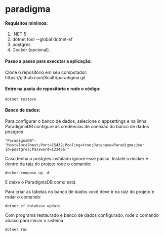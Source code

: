 # paradigma

<h4>Requisitos minimos:</h4>
<ol>
    <li>.NET 5</li>
    <li>dotnet tool  --global dotnet-ef</li>
    <li>postgres</li>
    <li>Docker (opcional).</li>
</ol>
<h4>Passo a passo para executar a aplicação:</h4>
Clone o repositório em seu computador: https://github.com/Scalfi/paradigma.git

<h4>Entre na pasta do repositório e rode o código:</h4>

`dotnet restore`

<h4>Banco de dados:</h4>
Para configurar o banco de dados, selecione o appsettings e na linha ParadigmaDB configure as credências de conexão do banco de dados postgres
  
  `"ParadigmaDB": "Host=localhost;Port=15432;Pooling=true;Database=Paradigma;User Id=postgres;Password=123456;"`
  
Caso tenha o postgres instalado ignore esse passo.
Instale o docker e dentro da raiz do projeto rode o comando:

`docker-compose up -d`

E deixe o ParadigmaDB como está.

Para criar as tabelas no banco de dados você deve ir na  raiz do projeto e rodar o comando:

`dotnet ef database update`

Com programa restaurado e banco de dados configurado, rode o comando abaixo para iniciar o sistema

`dotnet run`
